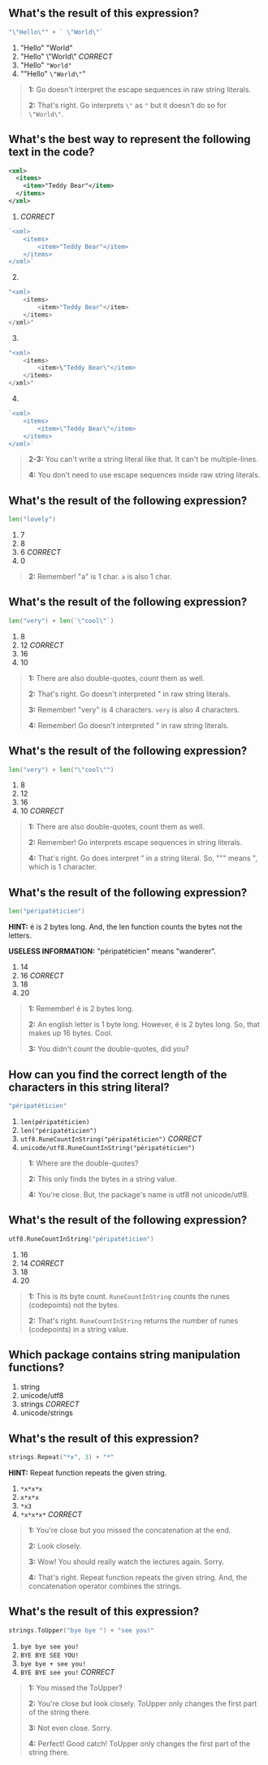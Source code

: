 ## What's the result of this expression?
```go
"\"Hello\"" + ` \"World\"`
```

1. "Hello" "World"
2. "Hello" \\"World\\" *CORRECT*
3. "Hello" `"World"`
4. "\"Hello\" `\"World\"`"

> **1:** Go doesn't interpret the escape sequences in raw string literals.
>
> **2:** That's right. Go interprets `\"` as `"` but it doesn't do so for ` \"World\"`.
>


## What's the best way to represent the following text in the code?
```xml
<xml>
  <items>
    <item>"Teddy Bear"</item>
  </items>
</xml>
```

1. *CORRECT*
```go
`<xml>
    <items>
        <item>"Teddy Bear"</item>
    </items>
</xml>`
```

2. 
```go
"<xml>
    <items>
        <item>"Teddy Bear"</item>
    </items>
</xml>"
```

3. 
```go
"<xml>
    <items>
        <item>\"Teddy Bear\"</item>
    </items>
</xml>"
```

4. 
```go
`<xml>
    <items>
        <item>\"Teddy Bear\"</item>
    </items>
</xml>`
```

> **2-3:** You can't write a string literal like that. It can't be multiple-lines.
>
> **4:** You don't need to use escape sequences inside raw string literals.
>


## What's the result of the following expression?
```go
len("lovely")
```

1. 7
2. 8
3. 6 *CORRECT*
4. 0

> **2:** Remember! "a" is 1 char. `a` is also 1 char.
>


## What's the result of the following expression?
```go
len("very") + len(`\"cool\"`)
```

1. 8
2. 12 *CORRECT*
3. 16
4. 10

> **1:** There are also double-quotes, count them as well.
>
> **2:** That's right. Go doesn't interpreted \" in raw string literals.
>
> **3:** Remember! "very" is 4 characters. `very` is also 4 characters.
>
> **4:** Remember! Go doesn't interpreted \" in raw string literals.
>


## What's the result of the following expression?
```go
len("very") + len("\"cool\"")
```

1. 8
2. 12
3. 16
4. 10 *CORRECT*

> **1:** There are also double-quotes, count them as well.
>
> **2:** Remember! Go interprets escape sequences in string literals.
>
> **4:** That's right. Go does interpret \" in a string literal. So, "\"" means ", which is 1 character.
>


## What's the result of the following expression?
```go
len("péripatéticien")
```

**HINT:** é is 2 bytes long. And, the len function counts the bytes not the letters.

**USELESS INFORMATION:** "péripatéticien" means "wanderer".

1. 14
2. 16 *CORRECT*
3. 18
4. 20

> **1:** Remember! é is 2 bytes long.
>
> **2:** An english letter is 1 byte long. However, é is 2 bytes long. So, that makes up 16 bytes. Cool.
>
> **3:** You didn't count the double-quotes, did you?
>


## How can you find the correct length of the characters in this string literal?
```go
"péripatéticien"
```

1. `len(péripatéticien)`
2. `len("péripatéticien")`
3. `utf8.RuneCountInString("péripatéticien")` *CORRECT*
4. `unicode/utf8.RuneCountInString("péripatéticien")`

> **1:** Where are the double-quotes?
>
> **2:** This only finds the bytes in a string value.
>
> **4:** You're close. But, the package's name is utf8 not unicode/utf8.
>


## What's the result of the following expression?
```go
utf8.RuneCountInString("péripatéticien")
```

1. 16
2. 14 *CORRECT*
3. 18
4. 20

> **1:** This is its byte count. `RuneCountInString` counts the runes (codepoints) not the bytes.
>
> **2:** That's right. `RuneCountInString` returns the number of runes (codepoints) in a string value.
>


## Which package contains string manipulation functions?
1. string
2. unicode/utf8
3. strings *CORRECT*
4. unicode/strings


## What's the result of this expression?
```go
strings.Repeat("*x", 3) + "*"
```

**HINT:** Repeat function repeats the given string.

1. `*x*x*x`
2. `x*x*x`
3. `*x3`
4. `*x*x*x*` *CORRECT*

> **1:** You're close but you missed the concatenation at the end.
>
> **2:** Look closely.
>
> **3:** Wow! You should really watch the lectures again. Sorry.
>
> **4:** That's right. Repeat function repeats the given string. And, the concatenation operator combines the strings.
>


## What's the result of this expression?
```go
strings.ToUpper("bye bye ") + "see you!"
```

1. `bye bye see you!`
2. `BYE BYE SEE YOU!`
3. `bye bye + see you!`
4. `BYE BYE see you!` *CORRECT*

> **1:** You missed the ToUpper?
>
> **2:** You're close but look closely. ToUpper only changes the first part of the string there.
>
> **3:** Not even close. Sorry.
>
> **4:** Perfect! Good catch! ToUpper only changes the first part of the string there.
>